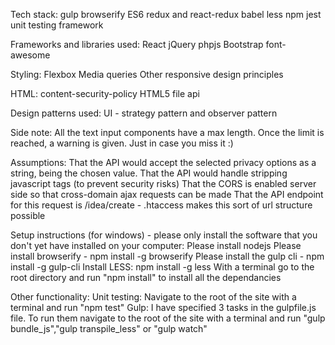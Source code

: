 Tech stack:
gulp
browserify
ES6
redux and react-redux
babel
less
npm
jest unit testing framework

Frameworks and libraries used:
React
jQuery
phpjs
Bootstrap
font-awesome

Styling:
Flexbox
Media queries
Other responsive design principles

HTML:
content-security-policy
HTML5 file api

Design patterns used:
UI - strategy pattern and observer pattern

Side note:
All the text input components have a max length. Once the limit is reached, a warning is given. Just in case you miss it :)

Assumptions:
That the API would accept the selected privacy options as a string, being the chosen value.
That the API would handle stripping javascript tags (to prevent security risks)
That the CORS is enabled server side so that cross-domain ajax requests can be made
That the API endpoint for this request is /idea/create - .htaccess makes this sort of url structure possible 

Setup instructions (for windows) - please only install the software that you don't yet have installed on your computer:
Please install nodejs
Please install browserify - npm install -g browserify
Please install the gulp cli - npm install -g gulp-cli
Install LESS: npm install -g less
With a terminal go to the root directory and run "npm install" to install all the dependancies

Other functionality:
Unit testing: Navigate to the root of the site with a terminal and run "npm test"
Gulp: I have specified 3 tasks in the gulpfile.js file. To run them navigate to the root of the site with a terminal and run "gulp bundle_js","gulp transpile_less" or "gulp watch"







